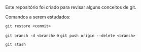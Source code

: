 Este repositório foi criado para revisar alguns conceitos de git. 

Comandos a serem estudados:
```
git restore <commit>
```

```git branch -d <branch>``` e ```git push origin --delete <branch>```
```
git stash
```
